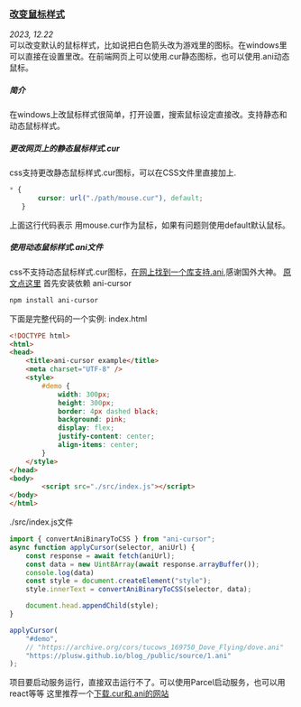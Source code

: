 ### [改变鼠标样式](https://plusw.github.io/blog/#article/article03mouseCurse)
*2023, 12.22*  
    可以改变默认的鼠标样式，比如说把白色箭头改为游戏里的图标。在windows里可以直接在设置里改。在前端网页上可以使用.cur静态图标，也可以使用.ani动态鼠标。

##### 简介
在windows上改鼠标样式很简单，打开设置，搜索鼠标设定直接改。支持静态和动态鼠标样式。
##### 更改网页上的静态鼠标样式.cur
 css支持更改静态鼠标样式.cur图标，可以在CSS文件里直接加上.
 ```css
 * {
        cursor: url("./path/mouse.cur"), default;
    }
 ```
 上面这行代码表示 用mouse.cur作为鼠标，如果有问题则使用default默认鼠标。
 ##### 使用动态鼠标样式.ani文件
css不支持动态鼠标样式.cur图标，[在网上找到一个库支持.ani](https://www.npmjs.com/package/ani-cursor),感谢国外大神。
[原文点这里](https://github.com/captbaritone/webamp/tree/master/packages/ani-cursor)
首先安装依赖 ani-cursor
```bash
npm install ani-cursor
```
下面是完整代码的一个实例:
index.html
```html
<!DOCTYPE html>
<html>
<head>
    <title>ani-cursor example</title>
    <meta charset="UTF-8" />
    <style>
        #demo {
            width: 300px;
            height: 300px;
            border: 4px dashed black;
            background: pink;
            display: flex;
            justify-content: center;
            align-items: center;
        }
    </style>
</head>
<body>
        <script src="./src/index.js"></script>
</body>
</html>
```
./src/index.js文件
```javascript
import { convertAniBinaryToCSS } from "ani-cursor";
async function applyCursor(selector, aniUrl) {
    const response = await fetch(aniUrl);
    const data = new Uint8Array(await response.arrayBuffer());
    console.log(data)
    const style = document.createElement("style");
    style.innerText = convertAniBinaryToCSS(selector, data);

    document.head.appendChild(style);
}

applyCursor(
    "#demo",
    // "https://archive.org/cors/tucows_169750_Dove_Flying/dove.ani"
    "https://plusw.github.io/blog_/public/source/1.ani"
);
```
项目要启动服务运行，直接双击运行不了。可以使用Parcel启动服务，也可以用react等等
这里推荐一个[下载.cur和.ani的网站](https://www.cursors-4u.com/mmorpg/)